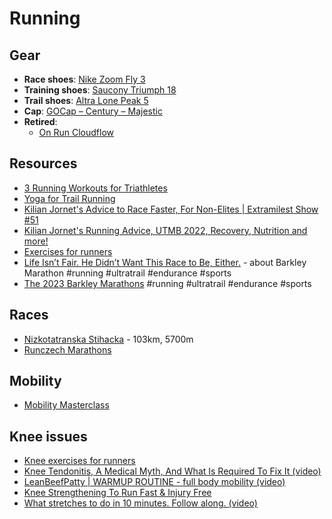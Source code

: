 # Running

## Gear

- **Race shoes**: [Nike Zoom Fly 3](https://www.nike.com/t/zoom-fly-3-mens-running-shoe-xCbsJ0/AT8240-007)
- **Training shoes**: [Saucony Triumph 18](https://www.saucony.com/en/triumph-18/)
- **Trail shoes**: [Altra Lone Peak 5](https://www.altrarunning.eu/eu/m-lone-peak-5-3062.html)
- **Cap**: [GOCap – Century – Majestic](https://cieleathletics.com/eu/product/gocap-century-majestic/)
- **Retired**:
  - [On Run Cloudflow](https://www.on-running.com/en-us/products/cloudflow)

## Resources

- [3 Running Workouts for Triathletes](https://www.active.com/articles/3-running-workouts-for-triathletes?page=3)
- [Yoga for Trail Running](https://www.rei.com/learn/expert-advice/yoga-for-trail-running.html)
- [Kilian Jornet's Advice to Race Faster, For Non-Elites | Extramilest Show #51](https://youtu.be/OJZO-t6O5Bk)
- [Kilian Jornet's Running Advice, UTMB 2022, Recovery, Nutrition and more!](https://youtu.be/cU7cNo7ZwUk)
- [Exercises for runners](https://youtu.be/Z7YGMqGos50)
- [Life Isn’t Fair. He Didn’t Want This Race to Be, Either.](https://web.archive.org/web/20230318143835/https://www.nytimes.com/2023/03/18/sports/gary-cantrell-barkley-marathons.html/) - about Barkley Marathon #running #ultratrail #endurance #sports
- [The 2023 Barkley Marathons](https://ultrarunninghistory.com/2023-barkley-marathons/) #running #ultratrail #endurance #sports

## Races

- [Nizkotatranska Stihacka](https://stihacka.hiking.sk/) - 103km, 5700m
- [Runczech Marathons](https://www.runczech.com/cs/)

## Mobility

- [Mobility Masterclass](https://www.youtube.com/watch?v=WWEYP0CFmRQ)

## Knee issues

- [Knee exercises for runners](https://www.nhs.uk/live-well/exercise/running-and-aerobic-exercises/knee-exercises-for-runners/)
- [Knee Tendonitis, A Medical Myth, And What Is Required To Fix It (video)](https://www.youtube.com/watch?v=B0B9RIdb7zg)
- [LeanBeefPatty | WARMUP ROUTINE - full body mobility (video)](https://youtu.be/SotLyRb8XjE)
- [Knee Strengthening To Run Fast & Injury Free](https://www.youtube.com/watch?v=9SzlYxuOSpg)
- [What stretches to do in 10 minutes. Follow along. (video)](https://www.youtube.com/watch?v=eQHmKJh20_c)

